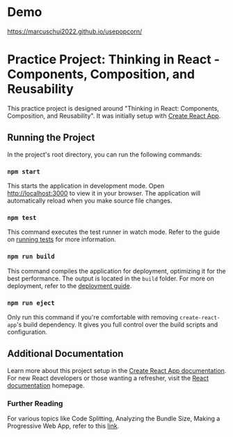 # Demo

https://marcuschui2022.github.io/usepopcorn/

# Practice Project: Thinking in React - Components, Composition, and Reusability

This practice project is designed around "Thinking in React: Components, Composition, and Reusability". It was initially
setup with [Create React App](https://github.com/facebook/create-react-app).

## Running the Project

In the project's root directory, you can run the following commands:

### `npm start`

This starts the application in development mode.
Open [http://localhost:3000](http://localhost:3000) to view it in your browser.
The application will automatically reload when you make source file changes.

### `npm test`

This command executes the test runner in watch mode.
Refer to the guide on [running tests](https://facebook.github.io/create-react-app/docs/running-tests) for more
information.

### `npm run build`

This command compiles the application for deployment, optimizing it for the best performance. The output is located in
the `build` folder.
For more on deployment, refer to the [deployment guide](https://facebook.github.io/create-react-app/docs/deployment).

### `npm run eject`

Only run this command if you're comfortable with removing `create-react-app`'s build dependency. It gives you full
control over the build scripts and configuration.

## Additional Documentation

Learn more about this project setup in
the [Create React App documentation](https://facebook.github.io/create-react-app/docs/getting-started).
For new React developers or those wanting a refresher, visit the [React documentation](https://reactjs.org/) homepage.

### Further Reading

For various topics like Code Splitting, Analyzing the Bundle Size, Making a Progressive Web App, refer to
this [link](https://facebook.github.io/create-react-app/docs/getting-started).
